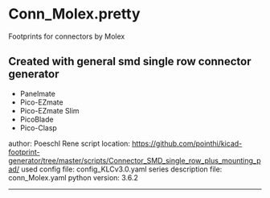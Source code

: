 # Conn_Molex.pretty
Footprints for connectors by Molex

## Created with general smd single row connector generator

 - Panelmate
 - Pico-EZmate
 - Pico-EZmate Slim
 - PicoBlade
 - Pico-Clasp


 author: Poeschl Rene
 script location: https://github.com/pointhi/kicad-footprint-generator/tree/master/scripts/Connector_SMD_single_row_plus_mounting_pad/
 used config file: config_KLCv3.0.yaml
 series description file: conn_Molex.yaml
 python version: 3.6.2

 ---
